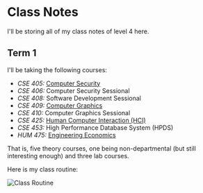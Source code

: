 # Class Notes

I'll be storing all of my class notes of level 4 here.

## Term 1

I'll be taking the following courses:

- _CSE 405:_ [Computer Security](https://bdren.zoom.us/j/64689450739?pwd=SzUwL0o5WEZMVWIyRXY4dzN2RXo2UT09)
- _CSE 406:_ Computer Security Sessional
- _CSE 408:_ Software Development Sessional
- _CSE 409:_ [Computer Graphics](https://bdren.zoom.us/j/62457340769?pwd=K3NKa1BHejBlZHBNUGdLNmF4WjlJZz09)
- _CSE 410:_ Computer Graphics Sessional
- _CSE 425:_ [Human Computer Interaction (HCI)](https://bdren.zoom.us/j/67578331133?pwd=L2M2c2lOeDVBZU9kYUd5RXdqRVBmUT09)
- _CSE 453:_ High Performance Database System (HPDS)
- _HUM 475:_ [Engineering Economics](https://us04web.zoom.us/j/73611825708?pwd=MXBQZGxOelI1NGpMQnphNUdLSVRQQT09)

That is, five theory courses, one being non-departmental (but still
interesting enough) and three lab courses.

Here is my class routine:

![Class Routine](https://i.imgur.com/hlXNP0R.png)
